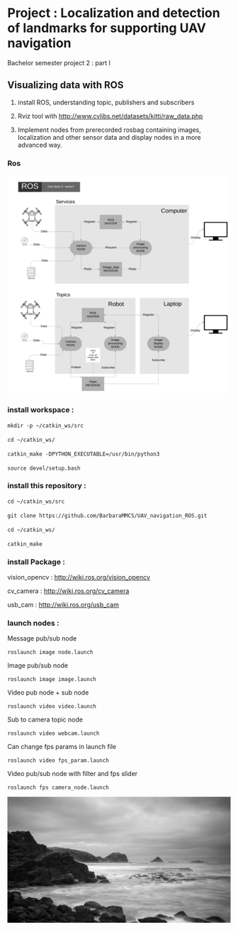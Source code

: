 # Project : Localization and detection of landmarks for supporting UAV navigation

Bachelor semester project 2 : part I

## Visualizing data with ROS

1. install ROS, understanding topic, publishers and subscribers

2. Rviz tool with http://www.cvlibs.net/datasets/kitti/raw_data.php

3. Implement nodes from prerecorded rosbag containing images, localization and other sensor data and display nodes in a more advanced way.

### Ros

<img src="media/ROS_diagram_1.png" width="1080">
          
### install workspace :

```
mkdir -p ~/catkin_ws/src

cd ~/catkin_ws/

catkin_make -DPYTHON_EXECUTABLE=/usr/bin/python3

source devel/setup.bash
```

### install this repository :
```
cd ~/catkin_ws/src

git clone https://github.com/BarbaraMMCS/UAV_navigation_ROS.git

cd ~/catkin_ws/

catkin_make

```
### install Package : 

vision_opencv : http://wiki.ros.org/vision_opencv

cv_camera : http://wiki.ros.org/cv_camera

usb_cam : http://wiki.ros.org/usb_cam

### launch nodes :

Message pub/sub node
```
roslaunch image node.launch
```
Image pub/sub node
```
roslaunch image image.launch
```
Video pub node + sub node
```
roslaunch video video.launch
```
Sub to camera topic node
```
roslaunch video webcam.launch
```
Can change fps params in launch file
```
roslaunch video fps_param.launch
```
Video pub/sub node with filter and fps slider 
```
roslaunch fps camera_node.launch
```
<img src="media/new_save.png">

